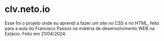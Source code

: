 # clv.neto.io

Esse foi o projeto onde eu aprendi a fazer um site no CSS e no HTML, feito para a aula do Francisco Passos na matéria de desenvolvimento WEB na Estácio. Feito em 21/04/2024.
